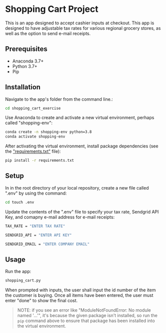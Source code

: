 # Shopping Cart Project

This is an app designed to accept cashier inputs at checkout. This app is designed to have adjustable tax rates for various regional grocery stores, as well as the option to send e-mail receipts. 

## Prerequisites
  + Anaconda 3.7+
  + Python 3.7+
  + Pip

## Installation

Navigate to the app's folder from the command line.:

```sh
cd shopping_cart_exercise
```

Use Anaconda to create and activate a new virtual environment, perhaps called "shopping-env":

```sh
conda create -n shopping-env python=3.8
conda activate shopping-env
```

After activating the virtual environment, install package dependencies (see the ["requirements.txt"](/requirements.txt) file):

```sh
pip install -r requirements.txt
```

## Setup

In in the root directory of your local repository, create a new file called ".env" by using the command:

```sh
cd touch .env
```
Update the contents of the ".env" file to specify your tax rate, Sendgrid API Key, and comapny e-mail address for e-mail receipts:

```sh
TAX_RATE = "ENTER TAX RATE"

SENDGRID_API = "ENTER API KEY"

SENDGRID_EMAIL = "ENTER COMPANY EMAIL"
```

## Usage

Run the app:

```py
shopping_cart.py
```
When prompted with inputs, the user shall input the id number of the item the customer is buying. Once all items have been entered, the user must enter "done" to show the final cost.

> NOTE: if you see an error like "ModuleNotFoundError: No module named '...'", it's because the given package isn't installed, so run the `pip` command above to ensure that package has been installed into the virtual environment.
